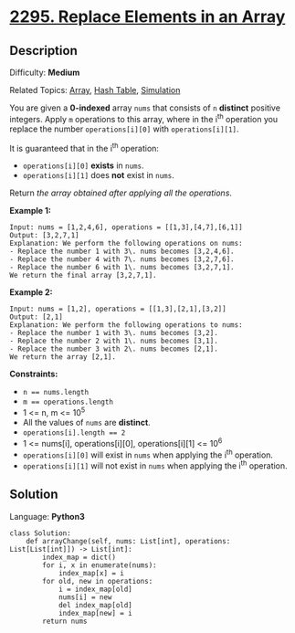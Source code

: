 # [2295\. Replace Elements in an Array](https://leetcode.com/problems/replace-elements-in-an-array/)

## Description

Difficulty: **Medium**  

Related Topics: [Array](https://leetcode.com/tag/array/), [Hash Table](https://leetcode.com/tag/hash-table/), [Simulation](https://leetcode.com/tag/simulation/)


You are given a **0-indexed** array `nums` that consists of `n` **distinct** positive integers. Apply `m` operations to this array, where in the i<sup>th</sup> operation you replace the number `operations[i][0]` with `operations[i][1]`.

It is guaranteed that in the i<sup>th</sup> operation:

*   `operations[i][0]` **exists** in `nums`.
*   `operations[i][1]` does **not** exist in `nums`.

Return _the array obtained after applying all the operations_.

**Example 1:**

```
Input: nums = [1,2,4,6], operations = [[1,3],[4,7],[6,1]]
Output: [3,2,7,1]
Explanation: We perform the following operations on nums:
- Replace the number 1 with 3\. nums becomes [3,2,4,6].
- Replace the number 4 with 7\. nums becomes [3,2,7,6].
- Replace the number 6 with 1\. nums becomes [3,2,7,1].
We return the final array [3,2,7,1].
```

**Example 2:**

```
Input: nums = [1,2], operations = [[1,3],[2,1],[3,2]]
Output: [2,1]
Explanation: We perform the following operations to nums:
- Replace the number 1 with 3\. nums becomes [3,2].
- Replace the number 2 with 1\. nums becomes [3,1].
- Replace the number 3 with 2\. nums becomes [2,1].
We return the array [2,1].
```

**Constraints:**

*   `n == nums.length`
*   `m == operations.length`
*   1 <= n, m <= 10<sup>5</sup>
*   All the values of `nums` are **distinct**.
*   `operations[i].length == 2`
*   1 <= nums[i], operations[i][0], operations[i][1] <= 10<sup>6</sup>
*   `operations[i][0]` will exist in `nums` when applying the i<sup>th</sup> operation.
*   `operations[i][1]` will not exist in `nums` when applying the i<sup>th</sup> operation.


## Solution

Language: **Python3**

```python3
class Solution:
    def arrayChange(self, nums: List[int], operations: List[List[int]]) -> List[int]:
        index_map = dict()
        for i, x in enumerate(nums):
            index_map[x] = i
        for old, new in operations:
            i = index_map[old]
            nums[i] = new
            del index_map[old]
            index_map[new] = i
        return nums
```
